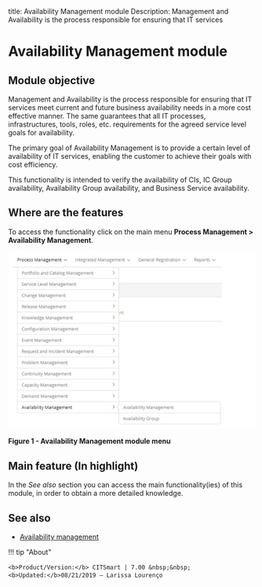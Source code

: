 title: Availability Management module
Description: Management and Availability is the process responsible for ensuring that IT services
# Availability Management module

Module objective
---------------------

Management and Availability is the process responsible for ensuring that IT services meet current and future business 
availability needs in a more cost effective manner. The same guarantees that all IT processes, infrastructures, tools, roles, 
etc. requirements for the agreed service level goals for availability.

The primary goal of Availability Management is to provide a certain level of availability of IT services, enabling the 
customer to achieve their goals with cost efficiency.

This functionality is intended to verify the availability of CIs, IC Group availability, Availability Group availability, and 
Business Service availability.

Where are the features
---------------------------------

To access the functionality click on the main menu **Process Management > Availability Management**.

![Menu](images/module.img1.jpg)

**Figure 1 - Availability Management module menu**

Main feature (In highlight)
------------------------------

In the *See also* section you can access the main functionality(ies) of this module, in order to obtain a more detailed 
knowledge.

See also
-------------

- [Availability management](/en-us/citsmart-platform-7/processes/availability/availability-management.html)

!!! tip "About"

    <b>Product/Version:</b> CITSmart | 7.00 &nbsp;&nbsp;
    <b>Updated:</b>08/21/2019 – Larissa Lourenço
